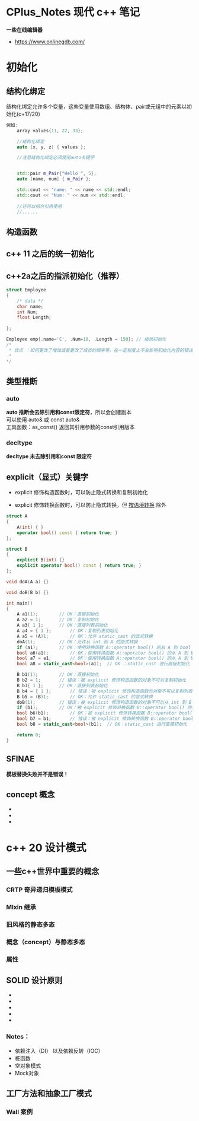# CPlus_Notes 现代 c++ 笔记

**一些在线编辑器**  
* https://www.onlinegdb.com/

# 初始化

## 结构化绑定

结构化绑定允许多个变量，这些变量使用数组、结构体、pair或元组中的元素以初始化(c+17/20)

``` c++
例如:
    array values{11, 22, 33};

    //结构化绑定 
    auto [x, y, z] { values };

    //注意结构化绑定必须使用auto关键字


    std::pair m_Pair{"Hello ", 5};
    auto [name, num] { m_Pair };

    std::cout << "name: " << name << std::endl;
    std::cout << "Num: " << num << std::endl;
    
    //还可以结合引用使用
    //......

```

## 构造函数

## c++ 11 之后的统一初始化

## c++2a之后的指派初始化（推荐）

``` c++
struct Employee
{
    /* data */
    char name;
    int Num;
    float Length;
    
};

Employee emp{.name='C', .Num=10, .Length = 150}; // 指派初始化
/* 
 * 优点 ：如何更改了增加或者更改了成员的顺序等，在一定程度上不会影响初始化内容的错误
 *  
*/

```


## 类型推断
### auto
**auto 推断会去除引用和const限定符**，所以会创建副本    
可以使用 auto& 或 const auto&     
工具函数：as_const() 返回其引用参数的const引用版本

### decltype
**decltype 未去除引用和const 限定符**


## explicit（显式）关键字
- explicit 修饰构造函数时，可以防止隐式转换和复制初始化

- explicit 修饰转换函数时，可以防止隐式转换，但 [按语境转换](https://zh.cppreference.com/w/cpp/language/implicit_conversion) 除外
```C++
struct A
{
	A(int) { }
	operator bool() const { return true; }
};

struct B
{
	explicit B(int) {}
	explicit operator bool() const { return true; }
};

void doA(A a) {}

void doB(B b) {}

int main()
{
	A a1(1);		// OK：直接初始化
	A a2 = 1;		// OK：复制初始化
	A a3{ 1 };		// OK：直接列表初始化
	A a4 = { 1 };		// OK：复制列表初始化
	A a5 = (A)1;		// OK：允许 static_cast 的显式转换 
	doA(1);			// OK：允许从 int 到 A 的隐式转换
	if (a1);		// OK：使用转换函数 A::operator bool() 的从 A 到 bool 的隐式转换
	bool a6(a1);		// OK：使用转换函数 A::operator bool() 的从 A 到 bool 的隐式转换
	bool a7 = a1;		// OK：使用转换函数 A::operator bool() 的从 A 到 bool 的隐式转换
	bool a8 = static_cast<bool>(a1);  // OK ：static_cast 进行直接初始化

	B b1(1);		// OK：直接初始化
	B b2 = 1;		// 错误：被 explicit 修饰构造函数的对象不可以复制初始化
	B b3{ 1 };		// OK：直接列表初始化
	B b4 = { 1 };		// 错误：被 explicit 修饰构造函数的对象不可以复制列表初始化
	B b5 = (B)1;		// OK：允许 static_cast 的显式转换
	doB(1);			// 错误：被 explicit 修饰构造函数的对象不可以从 int 到 B 的隐式转换
	if (b1);		// OK：被 explicit 修饰转换函数 B::operator bool() 的对象可以从 B 到 bool 的按语境转换
	bool b6(b1);		// OK：被 explicit 修饰转换函数 B::operator bool() 的对象可以从 B 到 bool 的按语境转换
	bool b7 = b1;		// 错误：被 explicit 修饰转换函数 B::operator bool() 的对象不可以隐式转换
	bool b8 = static_cast<bool>(b1);  // OK：static_cast 进行直接初始化

	return 0;
}
```



## SFINAE
**模板替换失败并不是错误！**


## concept 概念

*   
*   
*   

# c++ 20 设计模式

## 一些c++世界中重要的概念

### CRTP 奇异递归模板模式

### MIxin 继承

### 旧风格的静态多态


### 概念（concept）与静态多态

### 属性

## SOLID 设计原则
* 
* 
* 
* 
* 


### Notes： 
* 依赖注入（DI） 以及依赖反转（IOC）
* 桩函数
* 空对象模式
* Mock对象





## 工厂方法和抽象工厂模式

### Wall 案例


